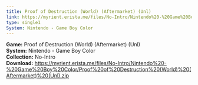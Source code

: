 ```yaml
---
title: Proof of Destruction (World) (Aftermarket) (Unl)
link: https://myrient.erista.me/files/No-Intro/Nintendo%20-%20Game%20Boy%20Color/Proof%20of%20Destruction%20(World)%20(Aftermarket)%20(Unl).zip
type: single1
System: Nintendo - Game Boy Color
---
```

<b>Game:</b> Proof of Destruction (World) (Aftermarket) (Unl)<br>
<b>System:</b> Nintendo - Game Boy Color<br>
<b>Collection:</b> No-Intro<br>
<b>Download:</b> https://myrient.erista.me/files/No-Intro/Nintendo%20-%20Game%20Boy%20Color/Proof%20of%20Destruction%20(World)%20(Aftermarket)%20(Unl).zip